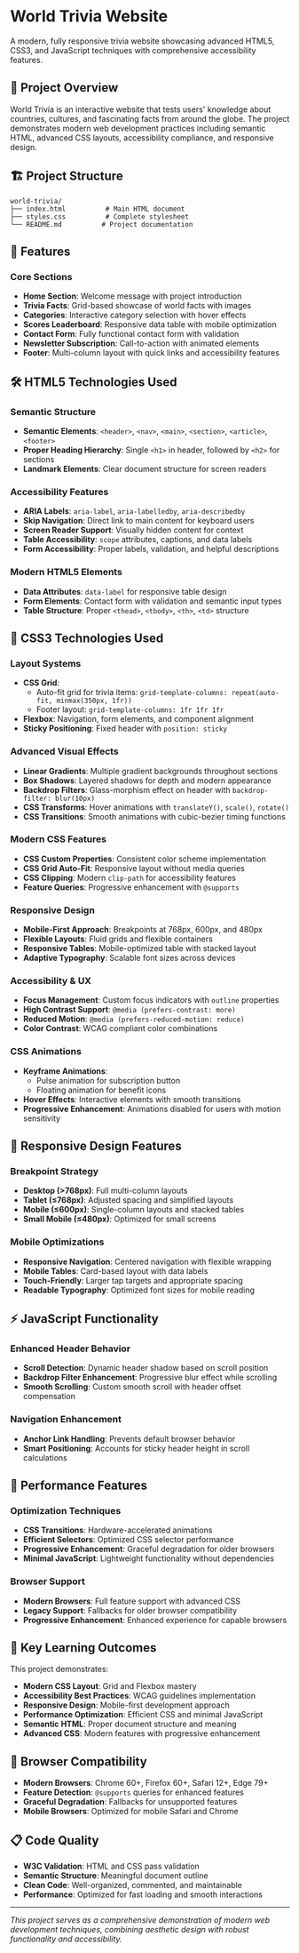 # World Trivia Website

A modern, fully responsive trivia website showcasing advanced HTML5, CSS3, and JavaScript techniques with comprehensive accessibility features.

## 🌟 Project Overview

World Trivia is an interactive website that tests users' knowledge about countries, cultures, and fascinating facts from around the globe. The project demonstrates modern web development practices including semantic HTML, advanced CSS layouts, accessibility compliance, and responsive design.

## 🏗️ Project Structure

```
world-trivia/
├── index.html          # Main HTML document
├── styles.css          # Complete stylesheet
└── README.md          # Project documentation
```

## 🎯 Features

### Core Sections

- **Home Section**: Welcome message with project introduction
- **Trivia Facts**: Grid-based showcase of world facts with images
- **Categories**: Interactive category selection with hover effects
- **Scores Leaderboard**: Responsive data table with mobile optimization
- **Contact Form**: Fully functional contact form with validation
- **Newsletter Subscription**: Call-to-action with animated elements
- **Footer**: Multi-column layout with quick links and accessibility features

## 🛠️ HTML5 Technologies Used

### Semantic Structure

- **Semantic Elements**: `<header>`, `<nav>`, `<main>`, `<section>`, `<article>`, `<footer>`
- **Proper Heading Hierarchy**: Single `<h1>` in header, followed by `<h2>` for sections
- **Landmark Elements**: Clear document structure for screen readers

### Accessibility Features

- **ARIA Labels**: `aria-label`, `aria-labelledby`, `aria-describedby`
- **Skip Navigation**: Direct link to main content for keyboard users
- **Screen Reader Support**: Visually hidden content for context
- **Table Accessibility**: `scope` attributes, captions, and data labels
- **Form Accessibility**: Proper labels, validation, and helpful descriptions

### Modern HTML5 Elements

- **Data Attributes**: `data-label` for responsive table design
- **Form Elements**: Contact form with validation and semantic input types
- **Table Structure**: Proper `<thead>`, `<tbody>`, `<th>`, `<td>` structure

## 🎨 CSS3 Technologies Used

### Layout Systems

- **CSS Grid**:
  - Auto-fit grid for trivia items: `grid-template-columns: repeat(auto-fit, minmax(350px, 1fr))`
  - Footer layout: `grid-template-columns: 1fr 1fr 1fr`
- **Flexbox**: Navigation, form elements, and component alignment
- **Sticky Positioning**: Fixed header with `position: sticky`

### Advanced Visual Effects

- **Linear Gradients**: Multiple gradient backgrounds throughout sections
- **Box Shadows**: Layered shadows for depth and modern appearance
- **Backdrop Filters**: Glass-morphism effect on header with `backdrop-filter: blur(10px)`
- **CSS Transforms**: Hover animations with `translateY()`, `scale()`, `rotate()`
- **CSS Transitions**: Smooth animations with cubic-bezier timing functions

### Modern CSS Features

- **CSS Custom Properties**: Consistent color scheme implementation
- **CSS Grid Auto-Fit**: Responsive layout without media queries
- **CSS Clipping**: Modern `clip-path` for accessibility features
- **Feature Queries**: Progressive enhancement with `@supports`

### Responsive Design

- **Mobile-First Approach**: Breakpoints at 768px, 600px, and 480px
- **Flexible Layouts**: Fluid grids and flexible containers
- **Responsive Tables**: Mobile-optimized table with stacked layout
- **Adaptive Typography**: Scalable font sizes across devices

### Accessibility & UX

- **Focus Management**: Custom focus indicators with `outline` properties
- **High Contrast Support**: `@media (prefers-contrast: more)`
- **Reduced Motion**: `@media (prefers-reduced-motion: reduce)`
- **Color Contrast**: WCAG compliant color combinations

### CSS Animations

- **Keyframe Animations**:
  - Pulse animation for subscription button
  - Floating animation for benefit icons
- **Hover Effects**: Interactive elements with smooth transitions
- **Progressive Enhancement**: Animations disabled for users with motion sensitivity

## 📱 Responsive Design Features

### Breakpoint Strategy

- **Desktop (>768px)**: Full multi-column layouts
- **Tablet (≤768px)**: Adjusted spacing and simplified layouts
- **Mobile (≤600px)**: Single-column layouts and stacked tables
- **Small Mobile (≤480px)**: Optimized for small screens

### Mobile Optimizations

- **Responsive Navigation**: Centered navigation with flexible wrapping
- **Mobile Tables**: Card-based layout with data labels
- **Touch-Friendly**: Larger tap targets and appropriate spacing
- **Readable Typography**: Optimized font sizes for mobile reading

## ⚡ JavaScript Functionality

### Enhanced Header Behavior

- **Scroll Detection**: Dynamic header shadow based on scroll position
- **Backdrop Filter Enhancement**: Progressive blur effect while scrolling
- **Smooth Scrolling**: Custom smooth scroll with header offset compensation

### Navigation Enhancement

- **Anchor Link Handling**: Prevents default browser behavior
- **Smart Positioning**: Accounts for sticky header height in scroll calculations

## 🔧 Performance Features

### Optimization Techniques

- **CSS Transitions**: Hardware-accelerated animations
- **Efficient Selectors**: Optimized CSS selector performance
- **Progressive Enhancement**: Graceful degradation for older browsers
- **Minimal JavaScript**: Lightweight functionality without dependencies

### Browser Support

- **Modern Browsers**: Full feature support with advanced CSS
- **Legacy Support**: Fallbacks for older browser compatibility
- **Progressive Enhancement**: Enhanced experience for capable browsers

## 🎯 Key Learning Outcomes

This project demonstrates:

- **Modern CSS Layout**: Grid and Flexbox mastery
- **Accessibility Best Practices**: WCAG guidelines implementation
- **Responsive Design**: Mobile-first development approach
- **Performance Optimization**: Efficient CSS and minimal JavaScript
- **Semantic HTML**: Proper document structure and meaning
- **Advanced CSS**: Modern features with progressive enhancement

## 🚀 Browser Compatibility

- **Modern Browsers**: Chrome 60+, Firefox 60+, Safari 12+, Edge 79+
- **Feature Detection**: `@supports` queries for enhanced features
- **Graceful Degradation**: Fallbacks for unsupported features
- **Mobile Browsers**: Optimized for mobile Safari and Chrome

## 📋 Code Quality

- **W3C Validation**: HTML and CSS pass validation
- **Semantic Structure**: Meaningful document outline
- **Clean Code**: Well-organized, commented, and maintainable
- **Performance**: Optimized for fast loading and smooth interactions

---

_This project serves as a comprehensive demonstration of modern web development techniques, combining aesthetic design with robust functionality and accessibility._
